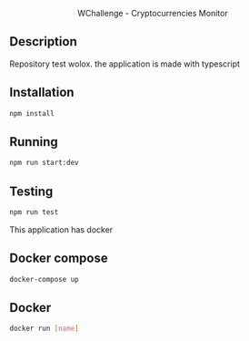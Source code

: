 <p align="center">
  WChallenge - Cryptocurrencies Monitor
</p>

## Description


Repository test wolox.
the application is made with typescript


## Installation

```bash
npm install
```


## Running

```bash
npm run start:dev
```

## Testing

```bash
npm run test
```

This application has docker
## Docker compose

```bash
docker-compose up
```
## Docker 

```bash
docker run [name]
```
